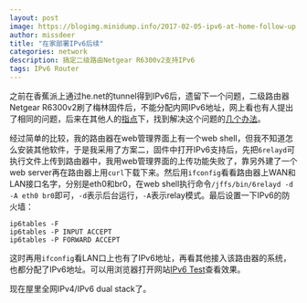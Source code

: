 ```yaml
---
layout: post
image: https://blogimg.minidump.info/2017-02-05-ipv6-at-home-follow-up.md
author: missdeer
title: "在家部署IPv6后续"
categories: network
description: 搞定二级路由Netgear R6300v2支持IPv6
tags: IPv6 Router
---
```


之前在香蕉派上通过he.net的tunnel得到IPv6后，遗留下一个问题，二级路由器Netgear R6300v2刷了梅林固件后，不能分配内网IPv6地址，网上看也有人提出了相同的问题，后来在其他人的[指点](https://www.v2ex.com/t/336608#reply1)下，找到解决这个问题的[几个办法](http://koolshare.cn/thread-46415-1-1.html)。

经过简单的比较，我的路由器在web管理界面上有一个web shell，但我不知道怎么安装其他软件，于是我采用了方案二，固件中打开IPv6支持后，先把`6relayd`可执行文件上传到路由器中，我用web管理界面的上传功能失败了，靠另外建了一个web server再在路由器上用`curl`下载下来。然后用`ifconfig`看看路由器上WAN和LAN接口名字，分别是eth0和br0，在web shell执行命令`/jffs/bin/6relayd -d -A eth0 br0`即可，`-d`表示后台运行，`-A`表示relay模式。最后设置一下IPv6的防火墙：

```
ip6tables -F
ip6tables -P INPUT ACCEPT
ip6tables -P FORWARD ACCEPT
```

这时再用`ifconfig`看LAN口上也有了IPv6地址，再看其他接入该路由器的系统，也都分配了IPv6地址。可以用浏览器打开网站[IPv6 Test](http://ipv6-test.com/)查看效果。

现在屋里全网IPv4/IPv6 dual stack了。